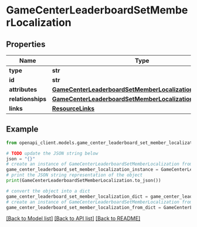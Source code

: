 # GameCenterLeaderboardSetMemberLocalization


## Properties

Name | Type | Description | Notes
------------ | ------------- | ------------- | -------------
**type** | **str** |  | 
**id** | **str** |  | 
**attributes** | [**GameCenterLeaderboardSetMemberLocalizationAttributes**](GameCenterLeaderboardSetMemberLocalizationAttributes.md) |  | [optional] 
**relationships** | [**GameCenterLeaderboardSetMemberLocalizationRelationships**](GameCenterLeaderboardSetMemberLocalizationRelationships.md) |  | [optional] 
**links** | [**ResourceLinks**](ResourceLinks.md) |  | [optional] 

## Example

```python
from openapi_client.models.game_center_leaderboard_set_member_localization import GameCenterLeaderboardSetMemberLocalization

# TODO update the JSON string below
json = "{}"
# create an instance of GameCenterLeaderboardSetMemberLocalization from a JSON string
game_center_leaderboard_set_member_localization_instance = GameCenterLeaderboardSetMemberLocalization.from_json(json)
# print the JSON string representation of the object
print(GameCenterLeaderboardSetMemberLocalization.to_json())

# convert the object into a dict
game_center_leaderboard_set_member_localization_dict = game_center_leaderboard_set_member_localization_instance.to_dict()
# create an instance of GameCenterLeaderboardSetMemberLocalization from a dict
game_center_leaderboard_set_member_localization_from_dict = GameCenterLeaderboardSetMemberLocalization.from_dict(game_center_leaderboard_set_member_localization_dict)
```
[[Back to Model list]](../README.md#documentation-for-models) [[Back to API list]](../README.md#documentation-for-api-endpoints) [[Back to README]](../README.md)


